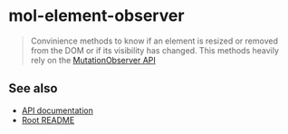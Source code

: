 # mol-element-observer

> Convinience methods to know if an element is resized or removed from the DOM or if its visibility has changed. This methods heavily rely on the [MutationObserver API]()

## See also
* [API documentation](../../docs/viewability.md)
* [Root README](../../README.md)